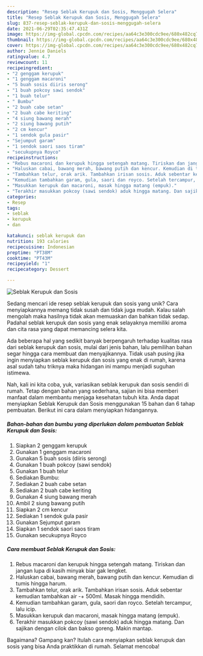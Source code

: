 ```yaml
---
description: "Resep Seblak Kerupuk dan Sosis, Menggugah Selera"
title: "Resep Seblak Kerupuk dan Sosis, Menggugah Selera"
slug: 837-resep-seblak-kerupuk-dan-sosis-menggugah-selera
date: 2021-06-29T02:35:47.431Z
image: https://img-global.cpcdn.com/recipes/aa64c3e300cdc9ee/680x482cq70/seblak-kerupuk-dan-sosis-foto-resep-utama.jpg
thumbnail: https://img-global.cpcdn.com/recipes/aa64c3e300cdc9ee/680x482cq70/seblak-kerupuk-dan-sosis-foto-resep-utama.jpg
cover: https://img-global.cpcdn.com/recipes/aa64c3e300cdc9ee/680x482cq70/seblak-kerupuk-dan-sosis-foto-resep-utama.jpg
author: Jennie Daniels
ratingvalue: 4.7
reviewcount: 11
recipeingredient:
- "2 genggam kerupuk"
- "1 genggam macaroni"
- "5 buah sosis diiris serong"
- "1 buah pokcoy sawi sendok"
- "1 buah telur"
- " Bumbu"
- "2 buah cabe setan"
- "2 buah cabe keriting"
- "4 siung bawang merah"
- "2 siung bawang putih"
- "2 cm kencur"
- "1 sendok gula pasir"
- "Sejumput garam"
- "1 sendok saori saos tiram"
- "secukupnya Royco"
recipeinstructions:
- "Rebus macaroni dan kerupuk hingga setengah matang. Tiriskan dan jangan lupa di kasih minyak biar gak lengket."
- "Haluskan cabai, bawang merah, bawang putih dan kencur. Kemudian di tumis hingga harum."
- "Tambahkan telur, orak arik. Tambahkan irisan sosis. Aduk sebentar kemudian tambahkan air -+ 500ml. Masak hingga mendidih."
- "Kemudian tambahkan garam, gula, saori dan royco. Setelah tercampur, lalu icip."
- "Masukkan kerupuk dan macaroni, masak hingga matang (empuk)."
- "Terakhir masukkan pokcoy (sawi sendok) aduk hingga matang. Dan sajikan dengan cilok dan bakso goreng. Makin mantap."
categories:
- Resep
tags:
- seblak
- kerupuk
- dan

katakunci: seblak kerupuk dan 
nutrition: 193 calories
recipecuisine: Indonesian
preptime: "PT38M"
cooktime: "PT43M"
recipeyield: "1"
recipecategory: Dessert

---
```



![Seblak Kerupuk dan Sosis](https://img-global.cpcdn.com/recipes/aa64c3e300cdc9ee/680x482cq70/seblak-kerupuk-dan-sosis-foto-resep-utama.jpg)

Sedang mencari ide resep seblak kerupuk dan sosis yang unik? Cara menyiapkannya memang tidak susah dan tidak juga mudah. Kalau salah mengolah maka hasilnya tidak akan memuaskan dan bahkan tidak sedap. Padahal seblak kerupuk dan sosis yang enak selayaknya memiliki aroma dan cita rasa yang dapat memancing selera kita.



Ada beberapa hal yang sedikit banyak berpengaruh terhadap kualitas rasa dari seblak kerupuk dan sosis, mulai dari jenis bahan, lalu pemilihan bahan segar hingga cara membuat dan menyajikannya. Tidak usah pusing jika ingin menyiapkan seblak kerupuk dan sosis yang enak di rumah, karena asal sudah tahu triknya maka hidangan ini mampu menjadi suguhan istimewa.


Nah, kali ini kita coba, yuk, variasikan seblak kerupuk dan sosis sendiri di rumah. Tetap dengan bahan yang sederhana, sajian ini bisa memberi manfaat dalam membantu menjaga kesehatan tubuh kita. Anda dapat menyiapkan Seblak Kerupuk dan Sosis menggunakan 15 bahan dan 6 tahap pembuatan. Berikut ini cara dalam menyiapkan hidangannya.

<!--inarticleads1-->

##### Bahan-bahan dan bumbu yang diperlukan dalam pembuatan Seblak Kerupuk dan Sosis:

1. Siapkan 2 genggam kerupuk
1. Gunakan 1 genggam macaroni
1. Gunakan 5 buah sosis (diiris serong)
1. Gunakan 1 buah pokcoy (sawi sendok)
1. Gunakan 1 buah telur
1. Sediakan  Bumbu:
1. Sediakan 2 buah cabe setan
1. Sediakan 2 buah cabe keriting
1. Gunakan 4 siung bawang merah
1. Ambil 2 siung bawang putih
1. Siapkan 2 cm kencur
1. Sediakan 1 sendok gula pasir
1. Gunakan Sejumput garam
1. Siapkan 1 sendok saori saos tiram
1. Gunakan secukupnya Royco




<!--inarticleads2-->

##### Cara membuat Seblak Kerupuk dan Sosis:

1. Rebus macaroni dan kerupuk hingga setengah matang. Tiriskan dan jangan lupa di kasih minyak biar gak lengket.
1. Haluskan cabai, bawang merah, bawang putih dan kencur. Kemudian di tumis hingga harum.
1. Tambahkan telur, orak arik. Tambahkan irisan sosis. Aduk sebentar kemudian tambahkan air -+ 500ml. Masak hingga mendidih.
1. Kemudian tambahkan garam, gula, saori dan royco. Setelah tercampur, lalu icip.
1. Masukkan kerupuk dan macaroni, masak hingga matang (empuk).
1. Terakhir masukkan pokcoy (sawi sendok) aduk hingga matang. Dan sajikan dengan cilok dan bakso goreng. Makin mantap.




Bagaimana? Gampang kan? Itulah cara menyiapkan seblak kerupuk dan sosis yang bisa Anda praktikkan di rumah. Selamat mencoba!
